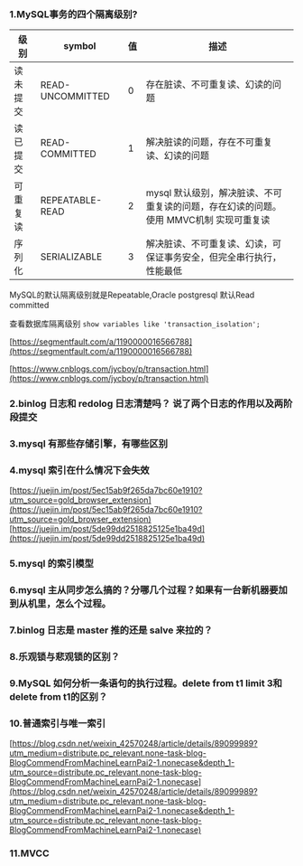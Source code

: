 ### 1.MySQL事务的四个隔离级别?

|级别	| symbol	|值|	描述|
|  ----   |  ----   |  ----   |  ----   |
|读未提交	|READ-UNCOMMITTED	|0	|存在脏读、不可重复读、幻读的问题|
|读已提交	|READ-COMMITTED	|1	|解决脏读的问题，存在不可重复读、幻读的问题|
|可重复读	|REPEATABLE-READ	|2	|mysql 默认级别，解决脏读、不可重复读的问题，存在幻读的问题。使用 MMVC机制 实现可重复读|
|序列化	|SERIALIZABLE	|3	|解决脏读、不可重复读、幻读，可保证事务安全，但完全串行执行，性能最低|

MySQL的默认隔离级别就是Repeatable,Oracle postgresql 默认Read committed

 查看数据库隔离级别 `show variables like 'transaction_isolation';`

[https://segmentfault.com/a/1190000016566788](https://segmentfault.com/a/1190000016566788)

[https://www.cnblogs.com/jycboy/p/transaction.html](https://www.cnblogs.com/jycboy/p/transaction.html)

### 2.binlog 日志和 redolog 日志清楚吗？ 说了两个日志的作用以及两阶段提交

### 3.mysql 有那些存储引擎，有哪些区别

### 4.mysql 索引在什么情况下会失效

[https://juejin.im/post/5ec15ab9f265da7bc60e1910?utm_source=gold_browser_extension](https://juejin.im/post/5ec15ab9f265da7bc60e1910?utm_source=gold_browser_extension)
[https://juejin.im/post/5de99dd2518825125e1ba49d](https://juejin.im/post/5de99dd2518825125e1ba49d)

### 5.mysql 的索引模型

### 6.mysql 主从同步怎么搞的？分哪几个过程？如果有一台新机器要加到从机里，怎么个过程。

### 7.binlog 日志是 master 推的还是 salve 来拉的？

### 8.乐观锁与悲观锁的区别？

### 9.MySQL 如何分析一条语句的执行过程。delete from t1 limit 3和delete from t1的区别？

### 10.普通索引与唯一索引

[https://blog.csdn.net/weixin_42570248/article/details/89099989?utm_medium=distribute.pc_relevant.none-task-blog-BlogCommendFromMachineLearnPai2-1.nonecase&depth_1-utm_source=distribute.pc_relevant.none-task-blog-BlogCommendFromMachineLearnPai2-1.nonecase](https://blog.csdn.net/weixin_42570248/article/details/89099989?utm_medium=distribute.pc_relevant.none-task-blog-BlogCommendFromMachineLearnPai2-1.nonecase&depth_1-utm_source=distribute.pc_relevant.none-task-blog-BlogCommendFromMachineLearnPai2-1.nonecase)

### 11.MVCC
